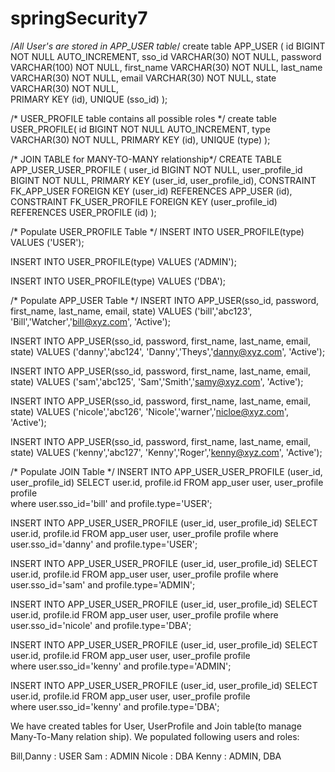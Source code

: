 # springSecurity7

/*All User's are stored in APP_USER table*/
create table APP_USER (
   id BIGINT NOT NULL AUTO_INCREMENT,
   sso_id VARCHAR(30) NOT NULL,
   password VARCHAR(100) NOT NULL,
   first_name VARCHAR(30) NOT NULL,
   last_name  VARCHAR(30) NOT NULL,
   email VARCHAR(30) NOT NULL,
   state VARCHAR(30) NOT NULL, 	
   PRIMARY KEY (id),
   UNIQUE (sso_id)
);
 
/* USER_PROFILE table contains all possible roles */
create table USER_PROFILE(
   id BIGINT NOT NULL AUTO_INCREMENT,
   type VARCHAR(30) NOT NULL,
   PRIMARY KEY (id),
   UNIQUE (type)
);
 
/* JOIN TABLE for MANY-TO-MANY relationship*/ 
CREATE TABLE APP_USER_USER_PROFILE (
    user_id BIGINT NOT NULL,
    user_profile_id BIGINT NOT NULL,
    PRIMARY KEY (user_id, user_profile_id),
    CONSTRAINT FK_APP_USER FOREIGN KEY (user_id) REFERENCES APP_USER (id),
    CONSTRAINT FK_USER_PROFILE FOREIGN KEY (user_profile_id) REFERENCES USER_PROFILE (id)
);

/* Populate USER_PROFILE Table */
INSERT INTO USER_PROFILE(type)
VALUES ('USER');

INSERT INTO USER_PROFILE(type)
VALUES ('ADMIN');

INSERT INTO USER_PROFILE(type)
VALUES ('DBA');

/* Populate APP_USER Table */
INSERT INTO APP_USER(sso_id, password, first_name, last_name, email, state)
VALUES ('bill','abc123', 'Bill','Watcher','bill@xyz.com', 'Active');

INSERT INTO APP_USER(sso_id, password, first_name, last_name, email, state)
VALUES ('danny','abc124', 'Danny','Theys','danny@xyz.com', 'Active');

INSERT INTO APP_USER(sso_id, password, first_name, last_name, email, state)
VALUES ('sam','abc125', 'Sam','Smith','samy@xyz.com', 'Active');

INSERT INTO APP_USER(sso_id, password, first_name, last_name, email, state)
VALUES ('nicole','abc126', 'Nicole','warner','nicloe@xyz.com', 'Active');

INSERT INTO APP_USER(sso_id, password, first_name, last_name, email, state)
VALUES ('kenny','abc127', 'Kenny','Roger','kenny@xyz.com', 'Active');

/* Populate JOIN Table */
INSERT INTO APP_USER_USER_PROFILE (user_id, user_profile_id)
  SELECT user.id, profile.id FROM app_user user, user_profile profile  
  where user.sso_id='bill' and profile.type='USER';

INSERT INTO APP_USER_USER_PROFILE (user_id, user_profile_id)
  SELECT user.id, profile.id FROM app_user user, user_profile profile
  where user.sso_id='danny' and profile.type='USER';

INSERT INTO APP_USER_USER_PROFILE (user_id, user_profile_id)
  SELECT user.id, profile.id FROM app_user user, user_profile profile
  where user.sso_id='sam' and profile.type='ADMIN';

INSERT INTO APP_USER_USER_PROFILE (user_id, user_profile_id)
  SELECT user.id, profile.id FROM app_user user, user_profile profile
  where user.sso_id='nicole' and profile.type='DBA';

INSERT INTO APP_USER_USER_PROFILE (user_id, user_profile_id)
  SELECT user.id, profile.id FROM app_user user, user_profile profile  
  where user.sso_id='kenny' and profile.type='ADMIN';

INSERT INTO APP_USER_USER_PROFILE (user_id, user_profile_id)
  SELECT user.id, profile.id FROM app_user user, user_profile profile  
  where user.sso_id='kenny' and profile.type='DBA';

We have created tables for User, UserProfile and Join table(to manage Many-To-Many relation ship). We populated following users and roles:

Bill,Danny : USER
Sam        : ADMIN
Nicole     : DBA
Kenny      : ADMIN, DBA
